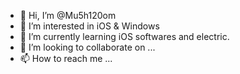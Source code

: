 - 👋 Hi, I’m @Mu5h120om
- 👀 I’m interested in iOS & Windows
- 🌱 I’m currently learning iOS softwares and electric.
- 💞️ I’m looking to collaborate on ...
- 📫 How to reach me ...

<!---
Mu5h120om/Mu5h120om is a ✨ special ✨ repository because its `README.md` (this file) appears on your GitHub profile.
You can click the Preview link to take a look at your changes.
--->
